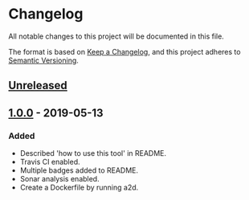 # Changelog
All notable changes to this project will be documented in this file.

The format is based on [Keep a Changelog](https://keepachangelog.com/en/1.0.0/),
and this project adheres to [Semantic Versioning](https://semver.org/spec/v2.0.0.html).

## [Unreleased]

## [1.0.0] - 2019-05-13
### Added
- Described 'how to use this tool' in README.
- Travis CI enabled.
- Multiple badges added to README.
- Sonar analysis enabled.
- Create a Dockerfile by running a2d.

[Unreleased]: https://github.com/030/a2d/compare/1.0.0...HEAD
[1.0.0]: https://github.com/030/a2d/releases/tag/1.0.0
